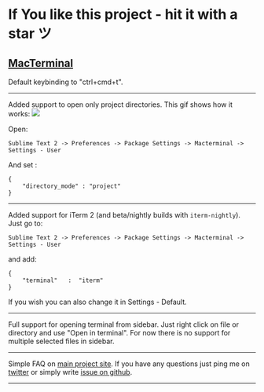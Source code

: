 # If You like this project - hit it with a star ツ

[MacTerminal](https://github.com/afterdesign/MacTerminal/)
---

Default keybinding to "ctrl+cmd+t".

---

Added support to open only project directories.
This gif shows how it works: ![](https://raw.github.com/afterdesign/MacTerminal/master/messages/macterminal_2.gif)

Open:
```
Sublime Text 2 -> Preferences -> Package Settings -> Macterminal -> Settings - User
```

And set :
```
{
    "directory_mode" : "project"
}
```

---

Added support for iTerm 2 (and beta/nightly builds with ``` iterm-nightly ```). Just go to:

```
Sublime Text 2 -> Preferences -> Package Settings -> Macterminal -> Settings - User
```

and add:

```
{
    "terminal"   :  "iterm"
}
```

If you wish you can also change it in Settings - Default.

---

Full support for opening terminal from sidebar.
Just right click on file or directory and use "Open in terminal".
For now there is no support for multiple selected files in sidebar.

---

Simple FAQ on [main project site](https://github.com/afterdesign/MacTerminal).
If you have any questions just ping me on [twitter](http://twitter.com/afterdeign) or
simply write [issue on github](https://github.com/afterdesign/MacTerminal/issues).

---
